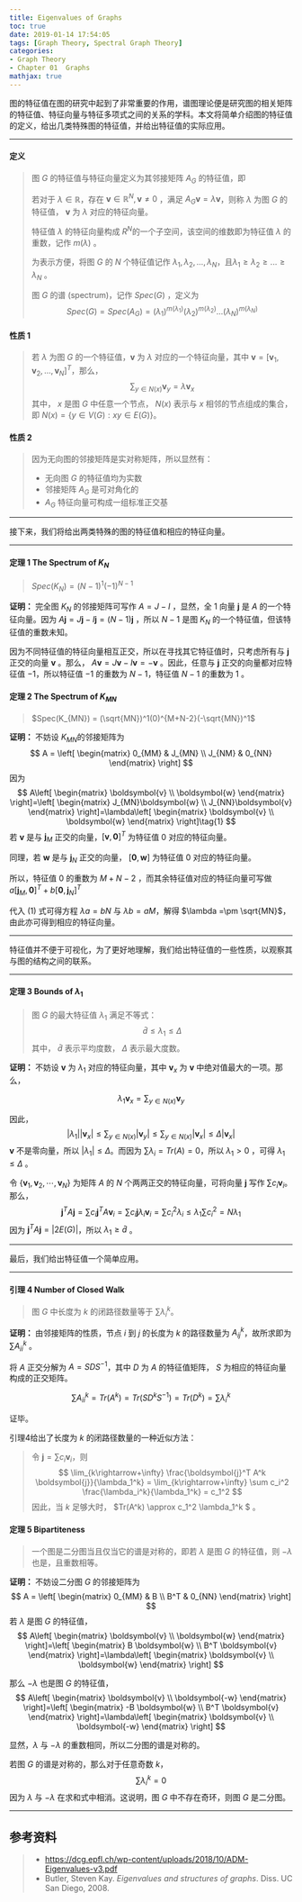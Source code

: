 ```yaml
---
title: Eigenvalues of Graphs
toc: true
date: 2019-01-14 17:54:05
tags: [Graph Theory, Spectral Graph Theory]
categories: 
- Graph Theory
- Chapter 01  Graphs
mathjax: true
---
```



图的特征值在图的研究中起到了非常重要的作用，谱图理论便是研究图的相关矩阵的特征值、特征向量与特征多项式之间的关系的学科。本文将简单介绍图的特征值的定义，给出几类特殊图的特征值，并给出特征值的实际应用。

------

#### 定义

> 图 $G$ 的特征值与特征向量定义为其邻接矩阵 $A_G$ 的特征值，即
>
> 若对于 $\lambda \in \mathbb{R}$，存在 $\boldsymbol{v} \in \mathbb{R}^N, \boldsymbol{v} \neq 0$ ，满足 $A_G \boldsymbol{v} = \lambda \boldsymbol{v}$，则称 $\lambda$ 为图 $G$ 的特征值， $\boldsymbol{v}$ 为 $\lambda$ 对应的特征向量。
>
> 特征值 $\lambda​$ 的特征向量构成 $R^N​$ 的一个子空间，该空间的维数即为特征值 $\lambda​$ 的重数，记作 $m(\lambda)​$ 。
>
> 为表示方便，将图 $G$ 的 $N$ 个特征值记作 $\lambda_1, \lambda_2, ...,\lambda_N$，且$\lambda_1 \ge \lambda_2 \ge ... \ge \lambda_N$ 。
>
> 图 $G$ 的谱 (spectrum)，记作 $Spec(G)$ ，定义为
> $$
> Spec(G) = Spec(A_G) = (\lambda_1)^{m(\lambda_1)}(\lambda_2)^{m(\lambda_2)}...(\lambda_N)^{m(\lambda_N)}
> $$
>

#### 性质 1

> 若 $\lambda$ 为图 $G$ 的一个特征值，$\boldsymbol{v}$ 为 $\lambda$ 对应的一个特征向量，其中 $\boldsymbol{v} = [\boldsymbol{v}_1, \boldsymbol{v}_2, ... ,\boldsymbol{v}_N]^T$，那么，
> $$
> \sum_{y \in N(x)} \boldsymbol{v}_y = \lambda \boldsymbol{v}_x
> $$
> 其中， $x$ 是图 $G$ 中任意一个节点， $N(x)$ 表示与 $x$ 相邻的节点组成的集合，即 $N(x) = \{y \in V(G):xy \in E(G)\}$。

#### 性质 2

> 因为无向图的邻接矩阵是实对称矩阵，所以显然有：
>
> - 无向图 $G$ 的特征值均为实数
> - 邻接矩阵 $A_G$ 是可对角化的
> - $A_G$ 特征向量可构成一组标准正交基

------

接下来，我们将给出两类特殊的图的特征值和相应的特征向量。

------

#### 定理 1  The Spectrum of $K_N$    

> $Spec(K_N) = (N-1)^1(-1)^{N-1}$

**证明：** 完全图 $K_N$ 的邻接矩阵可写作 $A=J - I$ ，显然，全 $1$ 向量 $\boldsymbol{j}$ 是 $A$ 的一个特征向量。因为 $A \boldsymbol{j} = J\boldsymbol{j} - I\boldsymbol{j} = (N-1) \boldsymbol{j}$ ，所以 $N-1$ 是图 $K_N$ 的一个特征值，但该特征值的重数未知。

因为不同特征值的特征向量相互正交，所以在寻找其它特征值时，只考虑所有与 $\boldsymbol{j}$ 正交的向量 $\boldsymbol{v}$ 。那么， $A\boldsymbol{v} = J\boldsymbol{v} - I\boldsymbol{v} = - \boldsymbol{v}$ 。因此，任意与 $\boldsymbol{j}$ 正交的向量都对应特征值 $-1$，所以特征值 $-1$ 的重数为 $N-1$，特征值 $N-1$ 的重数为 $1$ 。



#### 定理 2  The Spectrum of $K_{MN}$    

> $Spec(K_{MN}) = (\sqrt{MN})^1(0)^{M+N-2}(-\sqrt{MN})^1$

**证明：** 不妨设 $K_{MN}​$ 的邻接矩阵为
$$
A = \left[
    \begin{matrix}
    0_{MM} & J_{MN} \\
    J_{NM} & 0_{NN}
    \end{matrix}
\right]
$$
因为
$$
A\left[
\begin{matrix}
\boldsymbol{v} \\
\boldsymbol{w}
\end{matrix}
\right]=\left[
    \begin{matrix}
    J_{MN}\boldsymbol{w} \\
    J_{NN}\boldsymbol{v}
    \end{matrix}
\right]=\lambda\left[
    \begin{matrix}
    \boldsymbol{v} \\
    \boldsymbol{w}
    \end{matrix}
\right]\tag{1}
$$
若 $\boldsymbol{v}$ 是与 $\boldsymbol{j}_M$ 正交的向量，$[\boldsymbol{v}, \boldsymbol{0}]^T$ 为特征值 $0$ 对应的特征向量。

同理，若 $\boldsymbol{w}$ 是与 $\boldsymbol{j}_N$ 正交的向量， $[\boldsymbol{0},\boldsymbol{w}]$ 为特征值 $0$ 对应的特征向量。

所以，特征值 $0$ 的重数为 $M+N-2$ ，而其余特征值对应的特征向量可写做 $a[\boldsymbol{j}_M, \boldsymbol{0}]^T + b [\boldsymbol{0},\boldsymbol{j}_N]^T$

代入 $(1)$ 式可得方程 $\lambda a = b N$ 与 $\lambda b = a M$，解得 $\lambda =\pm \sqrt{MN}$，由此亦可得到相应的特征向量。

------

特征值并不便于可视化，为了更好地理解，我们给出特征值的一些性质，以观察其与图的结构之间的联系。

------

#### 定理 3 Bounds of $\lambda_1$

> 图 $G$ 的最大特征值 $\lambda_1$ 满足不等式：
> $$
> \bar{d} \le \lambda_1 \le \Delta
> $$
> 其中， $\bar{d}$ 表示平均度数， $\Delta$ 表示最大度数。

**证明：** 不妨设 $\boldsymbol{v}$ 为 $\lambda_1$ 对应的特征向量，其中 $\boldsymbol{v}_x$ 为 $\boldsymbol{v}$ 中绝对值最大的一项。那么，

$$
\lambda_1 \boldsymbol{v}_x = \sum_{y \in N(x)} \boldsymbol{v}_y
$$

因此，
$$
|\lambda_1| |\boldsymbol{v}_x| \le \sum_{y \in N(x)} |\boldsymbol{v}_y| \le \sum_{y \in N(x)} |\boldsymbol{v}_x| \le \Delta |\boldsymbol{v}_x| 
$$
$\boldsymbol{v}$ 不是零向量，所以 $|\lambda_1| \le \Delta$。而因为 $\sum \lambda_i = Tr(A) = 0$，所以 $\lambda_1 > 0$ ，可得 $\lambda_1 \le \Delta$ 。

令 $\{\boldsymbol{v}_1,\boldsymbol{v}_2,\cdots,\boldsymbol{v}_N\}$ 为矩阵 $A$ 的 $N$ 个两两正交的特征向量，可将向量 $\boldsymbol{j}$ 写作 $\sum c_i \boldsymbol{v}_i$。那么，
$$
\boldsymbol{j}^T A \boldsymbol{j} = \sum c_i \boldsymbol{j}^T A \boldsymbol{v}_i = \sum c_i \boldsymbol{j} \lambda_i \boldsymbol{v}_i = \sum c_i^2 \lambda_i \le \lambda_1 \sum c_i^2 = N \lambda_1
$$
因为 $\boldsymbol{j}^T A \boldsymbol{j} = |2E(G)|$，所以 $\lambda_1 \ge \bar{d}$ 。

------

最后，我们给出特征值一个简单应用。

------

#### 引理 4 Number of Closed Walk

> 图 $G$ 中长度为 $k$ 的闭路径数量等于 $\sum \lambda_i^k$。

**证明：** 由邻接矩阵的性质，节点 $i$ 到 $j$ 的长度为 $k$ 的路径数量为 $A_{ij}^k$，故所求即为 $\sum A_{ii}^k$ 。

将 $A$ 正交分解为 $A = S D S^{-1}$，其中 $D$ 为 $A$ 的特征值矩阵， $S$ 为相应的特征向量构成的正交矩阵。

$$
\sum A_{ii}^k = Tr(A^k) = Tr(SD^kS^{-1}) = Tr(D^k) = \sum \lambda_i^k
$$

证毕。



引理4给出了长度为 $k$ 的闭路径数量的一种近似方法：

> 令 $\boldsymbol{j} = \sum c_i \boldsymbol{v}_i$，则
> $$
> \lim_{k\rightarrow+\infty} \frac{\boldsymbol{j}^T A^k \boldsymbol{j}}{\lambda_1^k} = \lim_{k\rightarrow+\infty} \sum c_i^2 \frac{\lambda_i^k}{\lambda_1^k} = c_1^2
> $$
> 因此，当 $k$ 足够大时， $Tr(A^k) \approx c_1^2 \lambda_1^k $ 。




#### 定理 5 Bipartiteness

> 一个图是二分图当且仅当它的谱是对称的，即若 $\lambda$ 是图 $G$ 的特征值，则 $-\lambda$ 也是，且重数相等。

**证明：**  不妨设二分图 $G$ 的邻接矩阵为
$$
A = \left[
    \begin{matrix}
    0_{MM} & B \\
    B^T & 0_{NN}
    \end{matrix}
\right]
$$
若 $\lambda$ 是图 $G​$ 的特征值，
$$
A\left[
\begin{matrix}
\boldsymbol{v} \\
\boldsymbol{w}
\end{matrix}
\right]=\left[
    \begin{matrix}
    B \boldsymbol{w} \\
    B^T \boldsymbol{v}
    \end{matrix}
\right]=\lambda\left[
    \begin{matrix}
    \boldsymbol{v} \\
    \boldsymbol{w}
    \end{matrix}
\right]
$$

那么 $-\lambda$ 也是图 $G​$ 的特征值，
$$
A\left[
\begin{matrix}
\boldsymbol{v} \\
\boldsymbol{-w}
\end{matrix}
\right]=\left[
    \begin{matrix}
    -B \boldsymbol{w} \\
    B^T \boldsymbol{v}
    \end{matrix}
\right]=\lambda\left[
    \begin{matrix}
    \boldsymbol{v} \\
    \boldsymbol{-w}
    \end{matrix}
\right]
$$

显然，$\lambda$ 与 $-\lambda$ 的重数相同，所以二分图的谱是对称的。

若图 $G$ 的谱是对称的，那么对于任意奇数 $k$，
$$
\sum \lambda_i^k = 0
$$
因为 $\lambda$ 与 $-\lambda$ 在求和式中相消。这说明，图 $G$ 中不存在奇环，则图 $G$ 是二分图。

------



## 参考资料

> - https://dcg.epfl.ch/wp-content/uploads/2018/10/ADM-Eigenvalues-v3.pdf
> - Butler, Steven Kay. *Eigenvalues and structures of graphs*. Diss. UC San Diego, 2008.